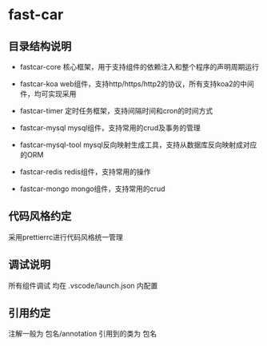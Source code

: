 # fast-car

## 目录结构说明

* fastcar-core 核心框架，用于支持组件的依赖注入和整个程序的声明周期运行

* fastcar-koa web组件，支持http/https/http2的协议，所有支持koa2的中间件，均可实现采用

* fastcar-timer 定时任务框架，支持间隔时间和cron的时间方式

* fastcar-mysql mysql组件，支持常用的crud及事务的管理

* fastcar-mysql-tool mysql反向映射生成工具，支持从数据库反向映射成对应的ORM

* fastcar-redis redis组件，支持常用的操作

* fastcar-mongo mongo组件，支持常用的crud

## 代码风格约定

采用prettierrc进行代码风格统一管理

## 调试说明

所有组件调试 均在 .vscode/launch.json 内配置

## 引用约定

注解一般为 包名/annotation
引用到的类为 包名
